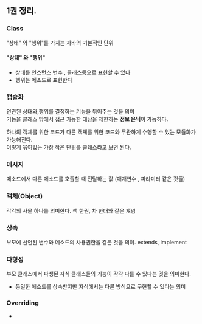 ## 1권 정리.



### Class
"상태" 와 "행위"를 가지는 자바의 기본적인 단위

#### "상태" 와 "행위"
- 상태를 인스턴스 변수 , 클래스등으로 표현할 수 있다
- 행위는 메소드로 표현한다

### 캡슐화
연관된 상태와,행위를 결정하는 기능을 묶어주는 것을 의미<br>
기능을 클래스 밖에서 접근 가능한 대상을 제한하는 **정보 은닉**이 가능하다.

하나의 객체를 위한 코드가 다른 객체를 위한 코드와 무관하게 수행할 수 있는 모듈화가 가능해진다.<br>
이렇게 묶여있는 가장 작은 단위를 클래스라고 보면 된다.


### 메시지
메소드에서 다른 메소드를 호출할 때 전달하는 값  (매개변수 , 파라미터 같은 것들)

### 객체(Object)
각각의 사물 하나를 의미한다. 책 한권, 차 한대와 같은 걔념

### 상속
부모에 선언된 변수와 메소드의 사용권한을 같은 것을 의미.
extends, implement

### 다형성
부모 클래스에서 파생된 자식 클래스들의 기능이 각각 다를 수 있다는 것을 의미한다.
- 동일한 메소드를 상속받지만 자식에서는 다른 방식으로 구현할 수 있다는 의미

### Overriding
- 

